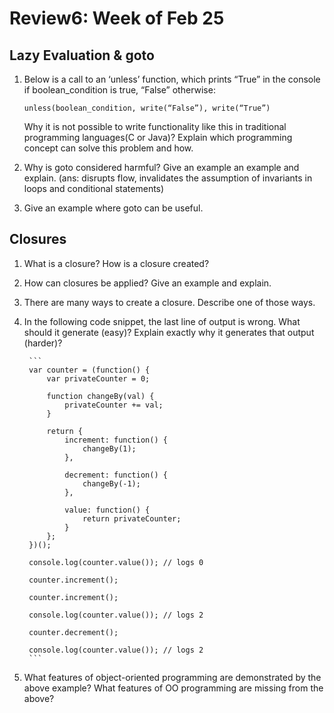 # Review6: Week of Feb 25

## Lazy Evaluation & goto
1. Below is a call to an ‘unless’ function, which prints “True” in the console if boolean_condition is true, “False” otherwise:

    ```unless(boolean_condition, write(“False”), write(“True”)```

    Why it is not possible to write functionality like this in traditional programming languages(C or Java)? Explain which programming concept can solve this problem and how.

2. Why is goto considered harmful? Give an example an example and explain. (ans: disrupts flow, invalidates the assumption of invariants in loops and conditional statements)

3. Give an example where goto can be useful.


## Closures
1. What is a closure? How is a closure created?
2. How can closures be applied? Give an example and explain.
3. There are many ways to create a closure. Describe one of those ways.
4. In the following code snippet, the last line of output is wrong. What should it generate (easy)? Explain exactly why it generates that output (harder)?

        ```
        var counter = (function() {
            var privateCounter = 0;
            
            function changeBy(val) {
                privateCounter += val;
            }
            
            return {
                increment: function() {
                    changeBy(1);
                },
            
                decrement: function() {
                    changeBy(-1);
                },
            
                value: function() {
                    return privateCounter;
                }
            };
        })();
        
        console.log(counter.value()); // logs 0
        
        counter.increment();
        
        counter.increment();
        
        console.log(counter.value()); // logs 2
        
        counter.decrement();
        
        console.log(counter.value()); // logs 2
        ```
        
5. What features of object-oriented programming are demonstrated by the above example? What features of OO programming are missing from the above?


